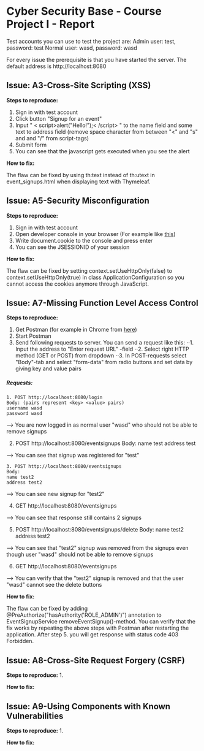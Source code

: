 # Cyber Security Base - Course Project I - Report

Test accounts you can use to test the project are:
Admin user: test, password: test
Normal user: wasd, password: wasd

For every issue the prerequisite is that you have started the server. The default address is http://localhost:8080

## Issue: A3-Cross-Site Scripting (XSS)
**Steps to reproduce:**

1. Sign in with test account
2. Click button "Signup for an event"
3. Input " < script>alert("Hello!");< /script> " to the name field and some text to address field (remove space character from between "<" and "s" and and "/" from script-tags)
4. Submit form
5. You can see that the javascript gets executed when you see the alert

**How to fix:**

The flaw can be fixed by using th:text instead of th:utext in event_signups.html when displaying text with Thymeleaf.

## Issue: A5-Security Misconfiguration
**Steps to reproduce:**

1. Sign in with test account 
2. Open developer console in your browser (For example like [this](https://developers.google.com/web/tools/chrome-devtools/console/))
3. Write document.cookie to the console and press enter
4. You can see the JSESSIONID of your session

**How to fix:**

The flaw can be fixed by setting context.setUseHttpOnly(false) to context.setUseHttpOnly(true) in class ApplicationConfiguration so you cannot access the cookies anymore through JavaScript.

## Issue: A7-Missing Function Level Access Control
**Steps to reproduce:**

1. Get Postman (for example in Chrome from [here](https://chrome.google.com/webstore/detail/postman/fhbjgbiflinjbdggehcddcbncdddomop))
2. Start Postman
3. Send following requests to server. You can send a request like this:
⋅⋅1. Input the address to "Enter request URL" -field
⋅⋅2. Select right HTTP method (GET or POST) from dropdown
⋅⋅3. In POST-requests select "Body"-tab and select "form-data" from radio buttons and set data by giving key and value pairs

##### Requests:

	1. POST http://localhost:8080/login 
	Body: (pairs represent <key> <value> pairs)
	username wasd
	password wasd 
  
  --> You are now logged in as normal user "wasd" who should not be able to remove signups
  
  2. POST http://localhost:8080/eventsignups
	Body:
	name test
	address test
  
  --> You can see that signup was registered for "test"
  
 	3. POST http://localhost:8080/eventsignups
	Body:
	name test2
	address test2
  
  --> You can see new signup for "test2"
  
  4. GET http://localhost:8080/eventsignups
  
  --> You can see that response still contains 2 signups
  
  5. POST http://localhost:8080/eventsignups/delete
	Body:
	name test2
	address test2
  
  --> You can see that "test2" signup was removed from the signups even though user "wasd" should not be able to remove signups
  
  6. GET http://localhost:8080/eventsignups
  
  --> You can verify that the "test2" signup is removed and that the user "wasd" cannot see the delete buttons 
  

**How to fix:**

The flaw can be fixed by adding @PreAuthorize("hasAuthority('ROLE_ADMIN')") annotation to EventSignupService removeEventSignup()-method.
You can verify that the fix works by repeating the above steps with Postman after restarting the application. After step 5. you will get response with status code 403 Forbidden.

## Issue: A8-Cross-Site Request Forgery (CSRF)
**Steps to reproduce:**
1. 

**How to fix:**


## Issue: A9-Using Components with Known Vulnerabilities
**Steps to reproduce:**
1. 

**How to fix:**

